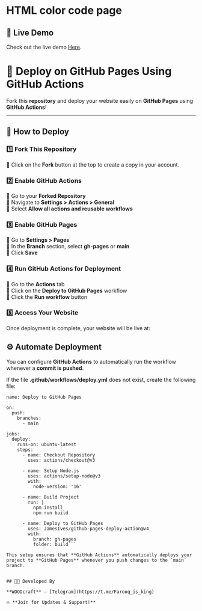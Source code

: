 # HTML color code page 

## 📡 Live Demo
Check out the live demo [Here](https://).

# 🚀 Deploy on GitHub Pages Using GitHub Actions  

Fork this **repository** and deploy your website easily on **GitHub Pages** using **GitHub Actions**!  

---

## 📌 How to Deploy  

### 1️⃣ **Fork This Repository**  
🔹 Click on the **Fork** button at the top to create a copy in your account.  

### 2️⃣ **Enable GitHub Actions**  
🔹 Go to your **Forked Repository**  
🔹 Navigate to **Settings > Actions > General**  
🔹 Select **Allow all actions and reusable workflows**  

### 3️⃣ **Enable GitHub Pages**  
🔹 Go to **Settings > Pages**  
🔹 In the **Branch** section, select **gh-pages** or **main**  
🔹 Click **Save**  

### 4️⃣ **Run GitHub Actions for Deployment**  
🔹 Go to the **Actions** tab  
🔹 Click on the **Deploy to GitHub Pages** workflow  
🔹 Click the **Run workflow** button  

### 5️⃣ **Access Your Website**  
Once deployment is complete, your website will be live at:


## ⚙️ Automate Deployment  

You can configure **GitHub Actions** to automatically run the workflow whenever a **commit is pushed**.  

If the file **.github/workflows/deploy.yml** does not exist, create the following file:  

```
name: Deploy to GitHub Pages

on:
  push:
    branches:
      - main  

jobs:
  deploy:
    runs-on: ubuntu-latest
    steps:
      - name: Checkout Repository
        uses: actions/checkout@v3

      - name: Setup Node.js
        uses: actions/setup-node@v3
        with:
          node-version: '16'

      - name: Build Project
        run: |
          npm install
          npm run build

      - name: Deploy to GitHub Pages
        uses: JamesIves/github-pages-deploy-action@v4
        with:
          branch: gh-pages
          folder: build```

This setup ensures that **GitHub Actions** automatically deploys your project to **GitHub Pages** whenever you push changes to the `main` branch.


## 👨‍💻 Developed By  

**WOODcraft** – [Telegram](https://t.me/Farooq_is_king)  

🔥 **Join for Updates & Support!**
